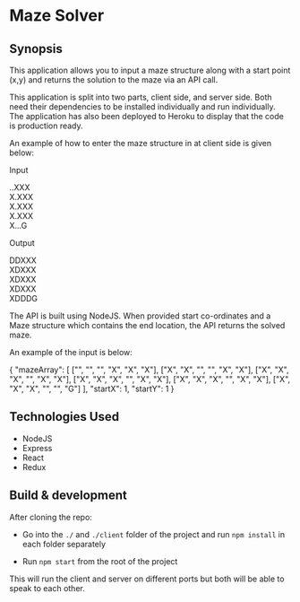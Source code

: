 # Maze Solver

## Synopsis

This application allows you to input a maze structure along with a start point (x,y) and returns the solution to the maze via an API call.

This application is split into two parts, client side, and server side. Both need their dependencies to be installed individually and run individually. The application has also been deployed to Heroku to display that the code is production ready.


An example of how to enter the maze structure in at client side is given below:

Input

..XXX  
X.XXX  
X.XXX  
X.XXX  
X...G  

Output

DDXXX  
XDXXX  
XDXXX  
XDXXX  
XDDDG


The API is built using NodeJS. When provided start co-ordinates and a Maze structure which contains the end location, the API returns the solved maze.

An example of the input is below:

{
	"mazeArray": [
	  ["", "", "", "X", "X", "X"],
	  ["X", "X", "", "", "X", "X"],
	  ["X", "X", "X", "", "X", "X"],
	  ["X", "X", "X", "", "X", "X"],
	  ["X", "X", "X", "", "X", "X"],
	  ["X", "X", "X", "", "", "G"]
	],
	"startX": 1,
	"startY": 1
}


## Technologies Used

* NodeJS
* Express
* React
* Redux


## Build & development

After cloning the repo:

* Go into the `./` and `./client` folder of the project and run `npm install` in each folder separately

* Run `npm start` from the root of the project

This will run the client and server on different ports but both will be able to speak to each other.